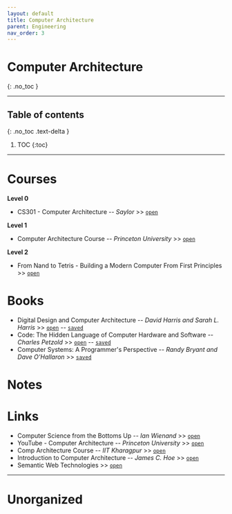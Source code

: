 ```yaml
---
layout: default
title: Computer Architecture
parent: Engineering
nav_order: 3
---
```


# Computer Architecture
{: .no_toc }

---

## Table of contents
{: .no_toc .text-delta }

1. TOC
{:toc}

---

# Courses

__Level 0__

- CS301 - Computer Architecture -- *Saylor* >> [`open`](https://learn.saylor.org/course/view.php?id=71#)

__Level 1__

- Computer Architecture Course -- *Princeton University* >> [`open`](https://www.coursera.org/learn/comparch/home/welcome)

__Level 2__

- From Nand to Tetris - Building a Modern Computer From First Principles >> [`open`](https://www.nand2tetris.org/course)

# Books

- Digital Design and Computer Architecture -- *David Harris and Sarah L. Harris* >> [`open`](https://cseweb.ucsd.edu/classes/wi20/cse140-b/Digital_Design_and_Computer_Architecture_2nd_edition.pdf) -- [`saved`](file:///media/rishi/d057170c-fade-44e6-a98a-5028064c1c84/Computer%20Science/Computer%20Architecture/Digital_Design_and_Computer_Architecture_2nd_edition.pdf)
- Code: The Hidden Language of Computer Hardware and Software -- *Charles Petzold* >> [`open`](https://www.goodreads.com/book/show/44882.Code) -- [`saved`](chrome-extension://jhhclmfgfllimlhabjkgkeebkbiadflb/reader.html?filename=file%3A%2F%2F%2Fhome%2Frishi%2FDownloads%2FComputer%2520Science%2Fcode%2520the%2520hidden%2520language%2520of%2520computer%2520hardware%2520and%2520.epub)
- Computer Systems: A Programmer's Perspective -- *Randy Bryant and Dave O’Hallaron* >> [`saved`](file:///media/rishi/d057170c-fade-44e6-a98a-5028064c1c84/Computer%20Science/Operating%20Systems/Randal%20E.%20Bryant,%20David%20R.%20O'Hallaron%20-%20Computer%20Systems_%20A%20Programmer's%20Perspective-Prentice%20Hall%20(2002).pdf)

# Notes

# Links

- Computer Science from the Bottoms Up -- *Ian Wienand* >> [`open`](https://www.bottomupcs.com/)
- YouTube - Computer Architecture -- *Princeton University* >> [`open`](https://www.youtube.com/watch?v=ZerbMpQODeI&list=PL2jykFOD1AWa-2gUmJyjQpEUIUEpnz9a9)
- Comp Architecture Course -- *IIT Kharagpur* >> [`open`](https://www.youtube.com/watch?v=HXYhBCpDoVc&list=PLAPTMtRxw27aMpAaIH1ZZU6U1GwkXAJC-&)
- Introduction to Computer Architecture -- *James C. Hoe* >> [`open`](https://users.ece.cmu.edu/~jhoe/doku/doku.php?id=18-447_introduction_to_computer_architecture)
- Semantic Web Technologies >> [`open`](https://open.hpi.de/courses/semanticweb/overview)

---

# Unorganized
